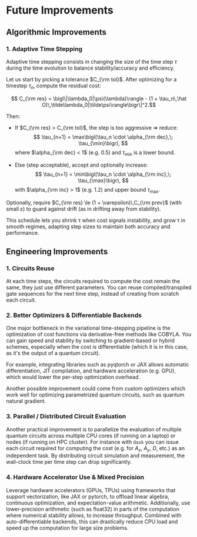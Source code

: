 # Future Improvements

## Algorithmic Improvements

### 1. Adaptive Time Stepping

Adaptive time stepping consists in changing the size of the time step $\tau$ during the time evolution to balance stability/accuracy and efficiency. 

Let us start by picking a tolerance $C_{\rm tol}$. After optimizing for a timestep $\tau_n$, compute the residual cost:

$$ C_{\rm res} = \bigl\|\lambda_0|\psi(\lambda)\rangle - (1 + \tau_n\,\hat O)\,\tilde\lambda_0|\tilde\psi\rangle\bigr\|^2.$$

Then:

- If $C_{\rm res} > C_{\rm tol}$, the step is too aggressive ⇒ reduce:
  $$
  \tau_{n+1} = \max\bigl(\tau_n \cdot \alpha_{\rm dec},\; \tau_{\min}\bigr),
  $$
  where $\alpha_{\rm dec} < 1$ (e.g. 0.5) and $\tau_{\min}$ is a lower bound.

- Else (step acceptable), accept and optionally increase:
  $$
  \tau_{n+1} = \min\bigl(\tau_n \cdot \alpha_{\rm inc},\; \tau_{\max}\bigr),
  $$
  with $\alpha_{\rm inc} > 1$ (e.g. 1.2) and upper bound $\tau_{\max}$.

Optionally, require $C_{\rm res} \le (1 + \varepsilon)\,C_{\rm prev}$ (with small $\varepsilon$) to guard against drift (as in drifting away from stability). 

This schedule lets you shrink τ when cost signals instability, and grow τ in smooth regimes, adapting step sizes to maintain both accuracy and performance.



## Engineering Improvements

### 1. Circuits Reuse 

 At each time steps, the circuits required to compute the cost remain the same, they just use different parameters. You can reuse compiled/transpiled gate sequences for the next time step, instead of creating from scratch each circuit.

### 2. Better Optimizers & Differentiable Backends  

One major bottleneck in the variational time-stepping pipeline is the optimization of cost functions via derivative-free methods like COBYLA. You can gain speed and stability by switching to gradient-based or hybrid schemes, especially when the cost is differentiable (which it is in this case, as it's the output of a quantum circuit). 

For example, integrating libraries such as pyqtorch or JAX allows automatic differentiation, JIT compilation, and hardware acceleration (e.g. GPU), which would lower the per-step optimization overhead.

Another possible improvement could come from custom optimizers which work well for optimizing parametrized quantum circuits, such as quantum natural gradient.

### 3. Parallel / Distributed Circuit Evaluation  

Another practical improvement is to parallelize the evaluation of multiple quantum circuits across multiple CPU cores (if running on a laptop) or nodes (if running on HPC cluster). For instance with `dask` you can issue each circuit required for computing the cost (e.g. for $A_x$, $A_y$, $D$, etc.) as an independent task. By distributing circuit simulation and measurement, the wall-clock time per time step can drop significantly.

### 4. Hardware Accelerator Use & Mixed Precision  

Leverage hardware accelerators (GPUs, TPUs) using frameworks that support vectorization, like JAX or pytorch, to offload linear algebra, continuous optimization, and expectation-value arithmetic. Additionally, use lower-precision arithmetic (such as float32) in parts of the computation where numerical stability allows, to increase throughput. Combined with auto-differentiable backends, this can drastically reduce CPU load and speed up the computation for large size problems.

